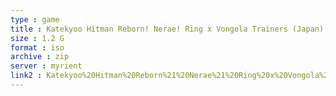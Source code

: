 ```yaml
---
type : game
title : Katekyoo Hitman Reborn! Nerae! Ring x Vongola Trainers (Japan)
size : 1.2 G
format : iso
archive : zip
server : myrient
link2 : Katekyoo%20Hitman%20Reborn%21%20Nerae%21%20Ring%20x%20Vongola%20Trainers%20%28Japan%29
---
```


